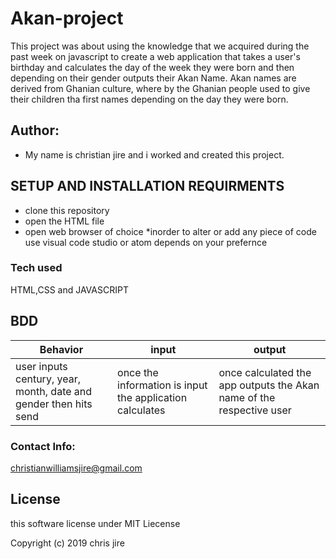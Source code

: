 # Akan-project
This project was about using the knowledge that we acquired during the past week on javascript to create a web application that takes a user's birthday and calculates the day of the week they were born and then depending on their gender outputs their Akan Name.
Akan names are derived from Ghanian culture, where by the Ghanian people used to give their children tha first  names depending on the day they were born.

## Author:

* My name is christian jire and i worked and created this project.

## SETUP AND INSTALLATION REQUIRMENTS

* clone this repository
* open the HTML file
* open web browser of choice
*inorder to alter or add any piece of code use visual code studio or atom depends on your prefernce

### Tech used

HTML,CSS and JAVASCRIPT

## BDD

| Behavior| input | output |
| -------- | -------- | -------- |
| user inputs century, year, month, date and gender then hits send   | once the information is input the application calculates    | once calculated the app outputs the Akan name of the respective user     |


### Contact Info:

christianwilliamsjire@gmail.com

## License

this software license under MIT Liecense

Copyright (c) 2019 chris jire


